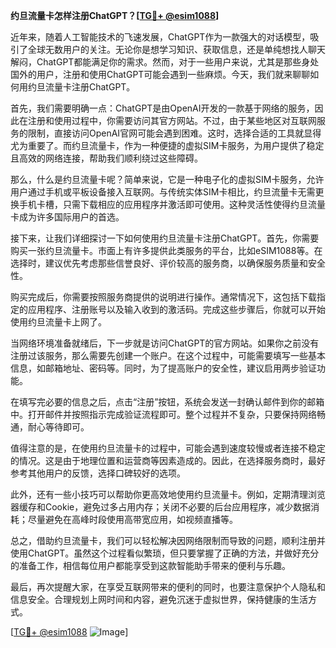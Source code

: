 **约旦流量卡怎样注册ChatGPT？[[TG💪+ @esim1088](https://t.me/s/esim1088)]**

近年来，随着人工智能技术的飞速发展，ChatGPT作为一款强大的对话模型，吸引了全球无数用户的关注。无论你是想学习知识、获取信息，还是单纯想找人聊天解闷，ChatGPT都能满足你的需求。然而，对于一些用户来说，尤其是那些身处国外的用户，注册和使用ChatGPT可能会遇到一些麻烦。今天，我们就来聊聊如何用约旦流量卡注册ChatGPT。

首先，我们需要明确一点：ChatGPT是由OpenAI开发的一款基于网络的服务，因此在注册和使用过程中，你需要访问其官方网站。不过，由于某些地区对互联网服务的限制，直接访问OpenAI官网可能会遇到困难。这时，选择合适的工具就显得尤为重要了。而约旦流量卡，作为一种便捷的虚拟SIM卡服务，为用户提供了稳定且高效的网络连接，帮助我们顺利绕过这些障碍。

那么，什么是约旦流量卡呢？简单来说，它是一种电子化的虚拟SIM卡服务，允许用户通过手机或平板设备接入互联网。与传统实体SIM卡相比，约旦流量卡无需更换手机卡槽，只需下载相应的应用程序并激活即可使用。这种灵活性使得约旦流量卡成为许多国际用户的首选。

接下来，让我们详细探讨一下如何使用约旦流量卡注册ChatGPT。首先，你需要购买一张约旦流量卡。市面上有许多提供此类服务的平台，比如eSIM1088等。在选择时，建议优先考虑那些信誉良好、评价较高的服务商，以确保服务质量和安全性。

购买完成后，你需要按照服务商提供的说明进行操作。通常情况下，这包括下载指定的应用程序、注册账号以及输入收到的激活码。完成这些步骤后，你就可以开始使用约旦流量卡上网了。

当网络环境准备就绪后，下一步就是访问ChatGPT的官方网站。如果你之前没有注册过该服务，那么需要先创建一个账户。在这个过程中，可能需要填写一些基本信息，如邮箱地址、密码等。同时，为了提高账户的安全性，建议启用两步验证功能。

在填写完必要的信息之后，点击“注册”按钮，系统会发送一封确认邮件到你的邮箱中。打开邮件并按照指示完成验证流程即可。整个过程并不复杂，只要保持网络畅通，耐心等待即可。

值得注意的是，在使用约旦流量卡的过程中，可能会遇到速度较慢或者连接不稳定的情况。这是由于地理位置和运营商等因素造成的。因此，在选择服务商时，最好参考其他用户的反馈，选择口碑较好的选项。

此外，还有一些小技巧可以帮助你更高效地使用约旦流量卡。例如，定期清理浏览器缓存和Cookie，避免过多占用内存；关闭不必要的后台应用程序，减少数据消耗；尽量避免在高峰时段使用高带宽应用，如视频直播等。

总之，借助约旦流量卡，我们可以轻松解决因网络限制而导致的问题，顺利注册并使用ChatGPT。虽然这个过程看似繁琐，但只要掌握了正确的方法，并做好充分的准备工作，相信每位用户都能享受到这款智能助手带来的便利与乐趣。

最后，再次提醒大家，在享受互联网带来的便利的同时，也要注意保护个人隐私和信息安全。合理规划上网时间和内容，避免沉迷于虚拟世界，保持健康的生活方式。

[[TG💪+ @esim1088](https://t.me/s/esim1088) ![Image](https://i.postimg.cc/4NQfJmqS/Snipaste-2025-05-13-00-14-12.png)]